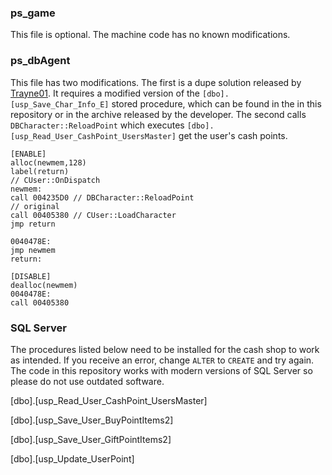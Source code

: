 ### ps_game

This file is optional. The machine code has no known modifications.

### ps_dbAgent

This file has two modifications. The first is a dupe solution released by [Trayne01](https://www.elitepvpers.com/forum/shaiya-pserver-guides-releases/3798719-release-episode-5-4-packet-based-dupe-fix.html). It requires a modified version of the `[dbo].[usp_Save_Char_Info_E]` stored procedure, which can be found in the in this repository or in the archive released by the developer. The second calls `DBCharacter::ReloadPoint` which executes `[dbo].[usp_Read_User_CashPoint_UsersMaster]` get the user's cash points.

```
[ENABLE]
alloc(newmem,128)
label(return)
// CUser::OnDispatch
newmem:
call 004235D0 // DBCharacter::ReloadPoint
// original
call 00405380 // CUser::LoadCharacter
jmp return

0040478E:
jmp newmem
return:

[DISABLE]
dealloc(newmem)
0040478E:
call 00405380
```

### SQL Server

The procedures listed below need to be installed for the cash shop to work as intended. If you receive an error, change `ALTER` to `CREATE` and try again. The code in this repository works with modern versions of SQL Server so please do not use outdated software.

[dbo].[usp_Read_User_CashPoint_UsersMaster]

[dbo].[usp_Save_User_BuyPointItems2]

[dbo].[usp_Save_User_GiftPointItems2]

[dbo].[usp_Update_UserPoint]
